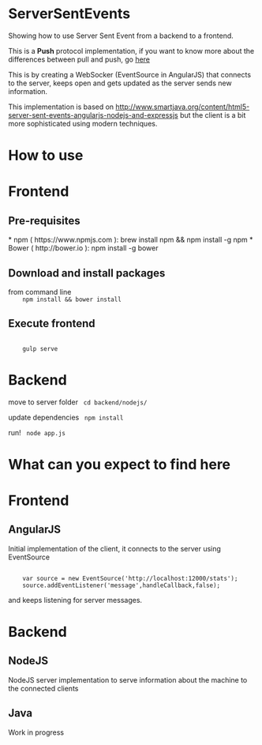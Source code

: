 # ServerSentEvents

Showing how to use Server Sent Event from a backend to a frontend.

This is a <b>Push</b> protocol implementation, if you want to know more about the differences between pull and push, go <a href="https://drublic.de/archive/the-difference-between-push-and-pull/">here</a>

This is by creating a WebSocker (EventSource in AngularJS) that connects to the server, keeps open and gets updated as the server sends new information.

This implementation is based on http://www.smartjava.org/content/html5-server-sent-events-angularjs-nodejs-and-expressjs but the client is a bit more sophisticated using modern techniques.

# How to use

<h1>Frontend</h1>

<h2>Pre-requisites</h2>
* npm ( https://www.npmjs.com ): brew install npm && npm install -g npm
* Bower ( http://bower.io ): npm install -g bower

<h2>Download and install packages</h2>
from command line
<code>
	npm install && bower install
</code>

<h2>Execute frontend</h2>
<code>
	gulp serve
</code>

<h1>Backend</h1>

move to server folder
<code>
	cd backend/nodejs/
</code>

update dependencies
<code>
	npm install
</code>

run!
<code>
	node app.js
</code>

# What can you expect to find here

<h1>Frontend</h1>

<h2>AngularJS</h2>

Initial implementation of the client, it connects to the server using EventSource

<code>
	var source = new EventSource('http://localhost:12000/stats');
    source.addEventListener('message',handleCallback,false);
</code>

and keeps listening for server messages.


<h1>Backend</h1>

<h2>NodeJS</h2>

NodeJS server implementation to serve information about the machine to the connected clients

<h2>Java</h2>

Work in progress
